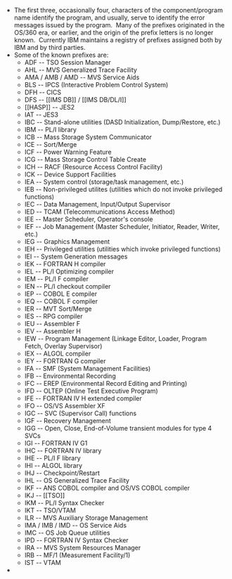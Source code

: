 - The first three, occasionally four, characters of the component/program name identify the program, and usually, serve to identify the error messages issued by the program.  Many of the prefixes originated in the OS/360 era, or earlier, and the origin of the prefix letters is no longer known.  Currently IBM maintains a registry of prefixes assigned both by IBM and by third parties.
- Some of the known prefixes are:
	- ADF -- TSO Session Manager
	- AHL -- MVS Generalized Trace Facility
	- AMA / AMB / AMD -- MVS Service Aids
	- BLS -- IPCS (Interactive Problem Control System)
	- DFH -- CICS
	- DFS -- [[IMS DB]] / [[IMS DB/DL/I]]
	- [[HASP]] -- JES2
	- IAT -- JES3
	- IBC -- Stand-alone utilities (DASD Initialization, Dump/Restore, etc.)
	- IBM -- PL/I library
	- ICB -- Mass Storage System Communicator
	- ICE -- Sort/Merge
	- ICF -- Power Warning Feature
	- ICG -- Mass Storage Control Table Create
	- ICH -- RACF (Resource Access Control Facility)
	- ICK -- Device Support Facilities
	- IEA -- System control (storage/task management, etc.)
	- IEB -- Non-privileged utilites (utilities which do not invoke privileged functions)
	- IEC -- Data Management, Input/Output Supervisor
	- IED -- TCAM (Telecommunications Access Method)
	- IEE -- Master Scheduler, Operator's console
	- IEF -- Job Management (Master Scheduler, Initiator, Reader, Writer, etc.)
	- IEG -- Graphics Management
	- IEH -- Privileged utilities (utilities which invoke privileged functions)
	- IEI -- System Generation messages
	- IEK -- FORTRAN H compiler
	- IEL -- PL/I Optimizing compiler
	- IEM -- PL/I F compiler
	- IEN -- PL/I checkout compiler
	- IEP -- COBOL E compiler
	- IEQ -- COBOL F compiler
	- IER -- MVT Sort/Merge
	- IES -- RPG compiler
	- IEU -- Assembler F
	- IEV -- Assembler H
	- IEW -- Program Management (Linkage Editor, Loader, Program Fetch, Overlay Supervisor)
	- IEX -- ALGOL compiler
	- IEY -- FORTRAN G compiler
	- IFA -- SMF (System Management Facilities)
	- IFB -- Environmental Recording
	- IFC -- EREP (Environmental Record Editing and Printing)
	- IFD -- OLTEP (Online Test Executive Program)
	- IFE -- FORTRAN IV H extended compiler
	- IFO -- OS/VS Assembler XF
	- IGC -- SVC (Supervisor Call) functions
	- IGF -- Recovery Management
	- IGG -- Open, Close, End-of-Volume transient modules for type 4 SVCs
	- IGI -- FORTRAN IV G1
	- IHC -- FORTRAN IV library
	- IHE -- PL/I F library
	- IHI -- ALGOL library
	- IHJ -- Checkpoint/Restart
	- IHL -- OS Generalized Trace Facility
	- IKF -- ANS COBOL compiler and OS/VS COBOL compiler
	- IKJ -- [[TSO]]
	- IKM -- PL/I Syntax Checker
	- IKT -- TSO/VTAM
	- ILR -- MVS Auxiliary Storage Management
	- IMA / IMB / IMD -- OS Service Aids
	- IMC -- OS Job Queue utilities
	- IPD -- FORTRAN IV Syntax Checker
	- IRA -- MVS System Resources Manager
	- IRB -- MF/1 (Measurement Facility/1)
	- IST -- VTAM
-